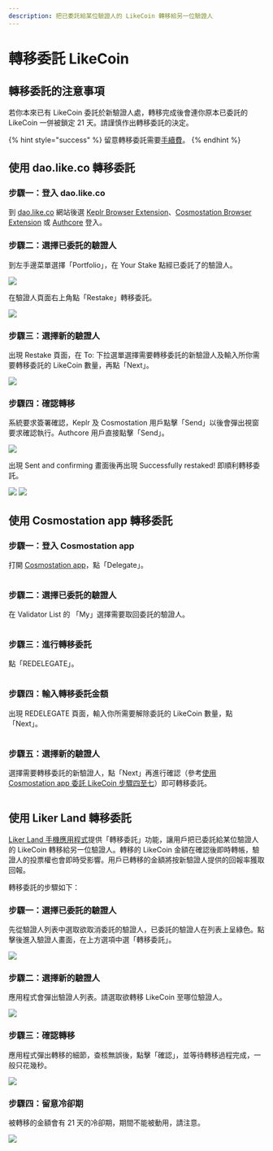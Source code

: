 ```yaml
---
description: 把已委託給某位驗證人的 LikeCoin 轉移給另一位驗證人
---
```


# 轉移委託 LikeCoin

## 轉移委託的注意事項

若你本來已有 LikeCoin 委託於新驗證人處，轉移完成後會連你原本已委託的 LikeCoin 一併被鎖定 21 天。請謹慎作出轉移委託的決定。

{% hint style="success" %}
留意轉移委託需要[手續費](../wallet/transaction-fee.md)。
{% endhint %}

## 使用 dao.like.co 轉移委託 <a href="#dao.like.co-redelegate" id="dao.like.co-redelegate"></a>

### 步驟一：登入 dao.like.co

到 [dao.like.co](https://dao.like.co/) 網站後選 [Keplr Browser Extension](../wallet/keplr/)、[Cosmostation Browser Extension](../wallet/cosmostation/) 或 [Authcore](../../user-guide/liker-id/register/) 登入。

### 步驟二：選擇已委託的驗證人

到左手邊菜單選擇「Portfolio」，在 Your Stake 點經已委託了的驗證人。

![](<../../.gitbook/assets/dao.like.co unstake 01.png>)

在驗證人頁面右上角點「Restake」轉移委託。

![](<../../.gitbook/assets/dao.like.co restake 02.png>)

### 步驟三：選擇新的驗證人

出現 Restake 頁面，在 To: 下拉選單選擇需要轉移委託的新驗證人及輸入所你需要轉移委託的 LikeCoin 數量，再點「Next」。

![](<../../.gitbook/assets/dao.like.co restake 03.png>)

### 步驟四：確認轉移

系統要求簽署確認，Keplr 及 Cosmostation 用戶點擊「Send」以後會彈出視窗要求確認執行。Authcore 用戶直接點擊「Send」。

![](<../../.gitbook/assets/dao.like.co restake 04.png>)

出現 Sent and confirming 畫面後再出現 Successfully restaked! 即順利轉移委託。

![](<../../.gitbook/assets/dao.like.co restake 05.png>) ![](<../../.gitbook/assets/dao.like.co restake 06.png>)

## 使用 Cosmostation app 轉移委託 <a href="#undelegate-via-cosmostation-app" id="undelegate-via-cosmostation-app"></a>

### 步驟一：登入 Cosmostation app

打開 [Cosmostation app](../wallet/cosmostation-mobile/)，點「Delegate」。

<figure><img src="../../.gitbook/assets/Cosmostation mobile delegate 1.png" alt=""><figcaption></figcaption></figure>

### 步驟二：選擇已委託的驗證人

在 Validator List 的 「My」選擇需要取回委託的驗證人。

<figure><img src="../../.gitbook/assets/Cosmostation mobile undelegate 1.png" alt=""><figcaption></figcaption></figure>

### 步驟三：進行轉移委託

點「REDELEGATE」。

<figure><img src="../../.gitbook/assets/Cosmostation mobile redelegate 1.png" alt=""><figcaption></figcaption></figure>

### 步驟四：輸入轉移委託金額

出現 REDELEGATE 頁面，輸入你所需要解除委託的 LikeCoin 數量，點「Next」。

<figure><img src="../../.gitbook/assets/Cosmostation mobile redelegate 2.png" alt=""><figcaption></figcaption></figure>

### 步驟五：選擇新的驗證人

選擇需要轉移委託的新驗證人，點「Next」再進行確認（參考[使用 Cosmostation app 委託 LikeCoin 步驟四至七](delegation-of-likecoin.md#bu-zhou-si-shu-ru-wei-tuo-jin-e-1)）即可轉移委託。

<figure><img src="../../.gitbook/assets/Cosmostation mobile redelegate 3.png" alt=""><figcaption></figcaption></figure>

## 使用 Liker Land 轉移委託 <a href="#likerland.app-redelegate" id="likerland.app-redelegate"></a>

[Liker Land 手機應用程式](https://liker.land/getapp)提供「轉移委託」功能，讓用戶把已委託給某位驗證人的 LikeCoin 轉移給另一位驗證人。轉移的 LikeCoin 金額在確認後即時轉帳，驗證人的投票權也會即時受影響。用戶已轉移的金額將按新驗證人提供的回報率獲取回報。

轉移委託的步驟如下：

### 步驟一：選擇已委託的驗證人

先從驗證人列表中選取欲取消委託的驗證人，已委託的驗證人在列表上呈綠色。點擊後進入驗證人畫面，在上方選項中選「轉移委託」。

![](../../.gitbook/assets/IMG\_2329.jpg)

### 步驟二：選擇新的驗證人

應用程式會彈出驗證人列表。請選取欲轉移 LikeCoin 至哪位驗證人。

![](../../.gitbook/assets/IMG\_2330.jpg)

### 步驟三：確認轉移

應用程式彈出轉移的細節，查核無誤後，點擊「確認」，並等待轉移過程完成，一般只花幾秒。

![](../../.gitbook/assets/IMG\_2331.PNG)

### 步驟四：留意冷卻期

被轉移的金額會有 21 天的冷卻期，期間不能被動用，請注意。

![](../../.gitbook/assets/IMG\_2332.jpg)
